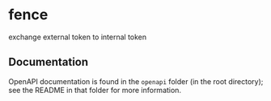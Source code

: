 # fence

exchange external token to internal token

## Documentation

OpenAPI documentation is found in the `openapi` folder (in the root directory);
see the README in that folder for more information.
